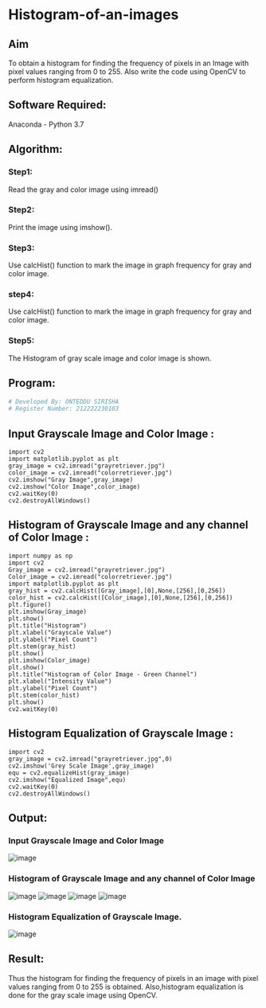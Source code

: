 # Histogram-of-an-images
## Aim
To obtain a histogram for finding the frequency of pixels in an Image with pixel values ranging from 0 to 255. Also write the code using OpenCV to perform histogram equalization.

## Software Required:
Anaconda - Python 3.7

## Algorithm:
### Step1:
Read the gray and color image using imread()

### Step2:
Print the image using imshow().



### Step3:
Use calcHist() function to mark the image in graph frequency for gray and color image.

### step4:
Use calcHist() function to mark the image in graph frequency for gray and color image.

### Step5:
The Histogram of gray scale image and color image is shown.


## Program:
```python
# Developed By: ONTEDDU SIRISHA
# Register Number: 212222230103
```
## Input Grayscale Image and Color Image :
```
import cv2
import matplotlib.pyplot as plt
gray_image = cv2.imread("grayretriever.jpg")
color_image = cv2.imread("colorretriever.jpg")
cv2.imshow("Gray Image",gray_image)
cv2.imshow("Color Image",color_image)
cv2.waitKey(0)
cv2.destroyAllWindows()
```
## Histogram of Grayscale Image and any channel of Color Image :
```
import numpy as np
import cv2
Gray_image = cv2.imread("grayretriever.jpg")
Color_image = cv2.imread("colorretriever.jpg")
import matplotlib.pyplot as plt
gray_hist = cv2.calcHist([Gray_image],[0],None,[256],[0,256])
color_hist = cv2.calcHist([Color_image],[0],None,[256],[0,256])
plt.figure()
plt.imshow(Gray_image)
plt.show()
plt.title("Histogram")
plt.xlabel("Grayscale Value")
plt.ylabel("Pixel Count")
plt.stem(gray_hist)
plt.show()
plt.imshow(Color_image)
plt.show()
plt.title("Histogram of Color Image - Green Channel")
plt.xlabel("Intensity Value")
plt.ylabel("Pixel Count")
plt.stem(color_hist)
plt.show()
cv2.waitKey(0)
```
## Histogram Equalization of Grayscale Image :
```
import cv2
gray_image = cv2.imread("grayretriever.jpg",0)
cv2.imshow('Grey Scale Image',gray_image)
equ = cv2.equalizeHist(gray_image)
cv2.imshow("Equalized Image",equ)
cv2.waitKey(0)
cv2.destroyAllWindows()
```


## Output:
### Input Grayscale Image and Color Image
![image](https://github.com/janani225/Histogram-of-an-images/assets/113497333/2033f7e1-9efc-4781-9365-bbd15c60df8e)


### Histogram of Grayscale Image and any channel of Color Image
![image](https://github.com/janani225/Histogram-of-an-images/assets/113497333/e71f96d4-4362-48e1-bc1a-d98fc49ad0b4)
![image](https://github.com/janani225/Histogram-of-an-images/assets/113497333/6e2c0158-651f-4b2a-8434-075d2d93eff2)
![image](https://github.com/janani225/Histogram-of-an-images/assets/113497333/63198d54-4290-4453-ac50-02eadd7d4f05)
![image](https://github.com/janani225/Histogram-of-an-images/assets/113497333/b7cd69d1-c963-46f3-a062-6ac07ed84779)



### Histogram Equalization of Grayscale Image.
![image](https://github.com/janani225/Histogram-of-an-images/assets/113497333/8f9a3340-8c48-49d7-a37b-456dab8d8acd)




## Result: 
Thus the histogram for finding the frequency of pixels in an image with pixel values ranging from 0 to 255 is obtained. Also,histogram equalization is done for the gray scale image using OpenCV.
